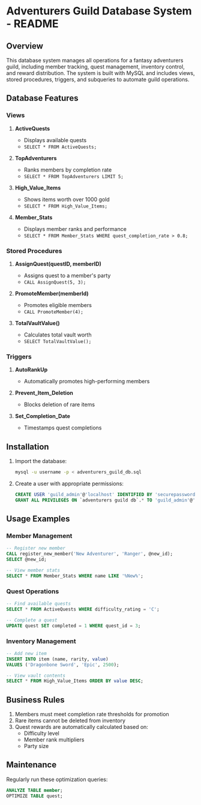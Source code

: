 # Adventurers Guild Database System - README

## Overview
This database system manages all operations for a fantasy adventurers guild, including member tracking, quest management, inventory control, and reward distribution. The system is built with MySQL and includes views, stored procedures, triggers, and subqueries to automate guild operations.

## Database Features

### Views
1. **ActiveQuests**  
   - Displays available quests  
   - `SELECT * FROM ActiveQuests;`

2. **TopAdventurers**  
   - Ranks members by completion rate  
   - `SELECT * FROM TopAdventurers LIMIT 5;`

3. **High_Value_Items**  
   - Shows items worth over 1000 gold  
   - `SELECT * FROM High_Value_Items;`

4. **Member_Stats**  
   - Displays member ranks and performance  
   - `SELECT * FROM Member_Stats WHERE quest_completion_rate > 0.8;`

### Stored Procedures
1. **AssignQuest(questID, memberID)**  
   - Assigns quest to a member's party  
   - `CALL AssignQuest(5, 3);`

2. **PromoteMember(memberId)**  
   - Promotes eligible members  
   - `CALL PromoteMember(4);`

3. **TotalVaultValue()**  
   - Calculates total vault worth  
   - `SELECT TotalVaultValue();`

### Triggers
1. **AutoRankUp**  
   - Automatically promotes high-performing members

2. **Prevent_Item_Deletion**  
   - Blocks deletion of rare items

3. **Set_Completion_Date**  
   - Timestamps quest completions

## Installation
1. Import the database:
   ```bash
   mysql -u username -p < adventurers_guild_db.sql
   ```

2. Create a user with appropriate permissions:
   ```sql
   CREATE USER 'guild_admin'@'localhost' IDENTIFIED BY 'securepassword';
   GRANT ALL PRIVILEGES ON `adventurers guild db`.* TO 'guild_admin'@'localhost';
   ```

## Usage Examples

### Member Management
```sql
-- Register new member
CALL register_new_member('New Adventurer', 'Ranger', @new_id);
SELECT @new_id;

-- View member stats
SELECT * FROM Member_Stats WHERE name LIKE '%New%';
```

### Quest Operations
```sql
-- Find available quests
SELECT * FROM ActiveQuests WHERE difficulty_rating = 'C';

-- Complete a quest
UPDATE quest SET completed = 1 WHERE quest_id = 3;
```

### Inventory Management
```sql
-- Add new item
INSERT INTO item (name, rarity, value) 
VALUES ('Dragonbone Sword', 'Epic', 2500);

-- View vault contents
SELECT * FROM High_Value_Items ORDER BY value DESC;
```

## Business Rules
1. Members must meet completion rate thresholds for promotion
2. Rare items cannot be deleted from inventory
3. Quest rewards are automatically calculated based on:
   - Difficulty level
   - Member rank multipliers
   - Party size

## Maintenance
Regularly run these optimization queries:
```sql
ANALYZE TABLE member;
OPTIMIZE TABLE quest;
```

